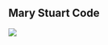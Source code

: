 ## Mary Stuart Code

![](https://github.com/ByamB4/Capture-The-Flag/blob/master/Cryptography/static/img/Substitution%20Cipher/Symbol%20Substitution/Mary%20Stuart%20Code.png)

